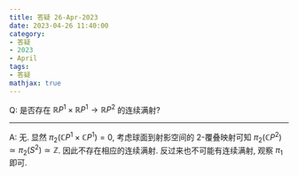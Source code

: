 ```yaml
---
title: 答疑 26-Apr-2023
date: 2023-04-26 11:40:00
category: 
- 答疑
- 2023
- April
tags: 
- 答疑
mathjax: true
---
```


Q: 是否存在 $\mathbb RP^1\times \mathbb RP^1\to \mathbb RP^2$ 的连续满射? 

***

A: 无. 显然 $\pi_2(\mathbb CP^1\times \mathbb CP^1)=0$, 考虑球面到射影空间的 $2$-覆叠映射可知 $\pi_2(\mathbb CP^2)\simeq \pi_2(S^2)\simeq \mathbb Z$. 因此不存在相应的连续满射. 反过来也不可能有连续满射, 观察 $\pi_1$ 即可.

